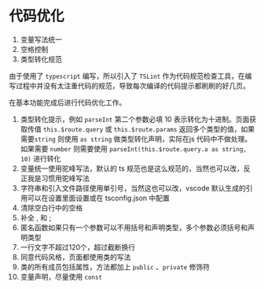# 代码优化

1. 变量写法统一
2. 空格控制
3. 类型转化规范

由于使用了 `typescript` 编写，所以引入了 `TSLint` 作为代码规范检查工具，在编写过程中并没有太注重代码的规范，导致每次编译的代码提示都刷刷的好几页。

在基本功能完成后进行代码优化工作。

1. 类型转化提示，例如 `parseInt` 第二个参数必填 10 表示转化为十进制。页面获取传值 `this.$route.query` 或 `this.$route.params` 返回多个类型的值，如果需要`string` 则使用 ` as string ` 做类型转化声明，实际在js 代码中不做处理。如果需要 `number` 则需要使用  `parseInt(this.$route.query.a as string, 10)` 进行转化
2. 变量统一使用驼峰写法，默认的 ts 规范也是这么规范的，当然也可以改，反正我是习惯用驼峰写法
3. 字符串和引入文件路径使用单引号，当然这也可以改，vscode 默认生成的引用可以在设置里面设置或在 tsconfig.json 中配置
4. 清除空白行中的空格
5. 补全 , 和 ; 
6. 匿名函数如果只有一个参数可以不用括号和声明类型，多个参数必须括号和声明类型
7. 一行文字不超过120个，超过截断换行
8. 同意代码风格，页面都使用类的写法
9. 类的所有成员包括属性，方法都加上 `public` 、`private` 修饰符
10. 变量声明，尽量使用 `const` 

